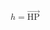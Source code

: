 <math>
  <mrow>
    <mi>h</mi>
    <mo>=</mo>
    <mfenced open="|" close="|">
      <mover><mi>HP</mi><mo>&rarr;</mo></mover>
    </mfenced>
  </mrow>
</math>

